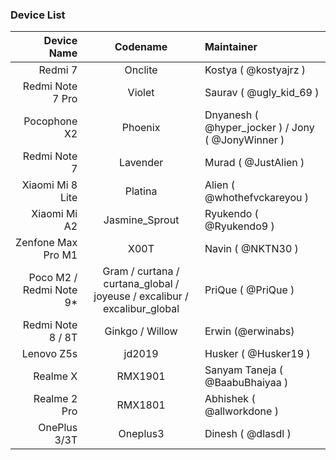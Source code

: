 ### Device List ###
Device Name | Codename | Maintainer
-----------------------:|:------------------------------------------------------------------------:|:-----
Redmi 7                 | Onclite                                                                  | Kostya ( @kostyajrz )
Redmi Note 7 Pro        | Violet                                                                   | Saurav ( @ugly_kid_69 )
Pocophone X2            | Phoenix                                                                  | Dnyanesh ( @hyper_jocker ) / Jony ( @JonyWinner )
Redmi Note 7            | Lavender                                                                 | Murad ( @JustAlien )
Xiaomi Mi 8 Lite        | Platina                                                                  | Alien ( @whothefvckareyou )
Xiaomi Mi A2            | Jasmine_Sprout                                                           | Ryukendo ( @Ryukendo9 )
Zenfone Max Pro M1      | X00T                                                                     | Navin ( @NKTN30 )
Poco M2 / Redmi Note 9* | Gram / curtana / curtana_global / joyeuse / excalibur / excalibur_global | PriQue ( @PriQue )
Redmi Note 8 / 8T       | Ginkgo / Willow                                                          | Erwin (@erwinabs)
Lenovo Z5s              | jd2019                                                                   | Husker ( @Husker19 )
Realme X                | RMX1901                                                                  | Sanyam Taneja ( @BaabuBhaiyaa )
Realme 2 Pro            | RMX1801                                                                  | Abhishek ( @allworkdone )
OnePlus 3/3T            | Oneplus3                                                                 | Dinesh ( @dlasdl )
